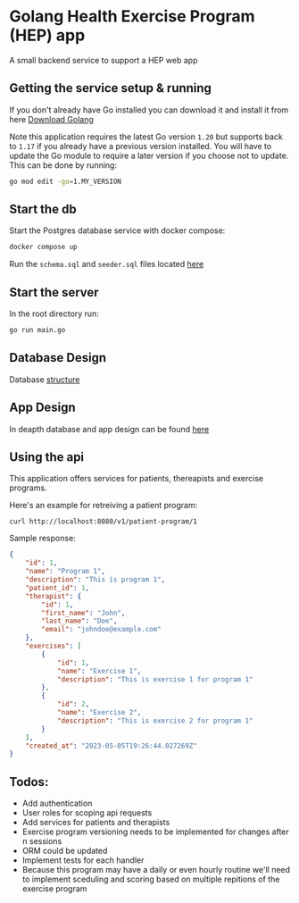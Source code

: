 # Golang Health Exercise Program (HEP) app
A small backend service to support a HEP web app

## Getting the service setup & running
If you don't already have Go installed you can download it and install it from here [Download Golang](https://go.dev/doc/install)

Note this application requires the latest Go version `1.20` but supports back to `1.17` if you already have a previous version
installed.  You will have to update the Go module to require a later version if you choose not to update.  This can be done by 
running: 
```sh
go mod edit -go=1.MY_VERSION
```
## Start the db
Start the Postgres database service with docker compose:
```sh
docker compose up
```
Run the `schema.sql` and `seeder.sql` files located [here](dao/)

## Start the server
In the root directory run:
```sh
go run main.go
```

## Database Design
Database [structure](docs/database/med_bridge_db.png)

## App Design
In deapth database and app design can be found [here](https://miro.com/app/board/uXjVML3AcEE=/?share_link_id=886445894903)

## Using the api
This application offers services for patients, thereapists and exercise programs.

Here's an example for retreiving a patient program:
```
curl http://localhost:8080/v1/patient-program/1
```

Sample response:
```json
{
    "id": 1,
    "name": "Program 1",
    "description": "This is program 1",
    "patient_id": 1,
    "therapist": {
        "id": 1,
        "first_name": "John",
        "last_name": "Doe",
        "email": "johndoe@example.com"
    },
    "exercises": [
        {
            "id": 1,
            "name": "Exercise 1",
            "description": "This is exercise 1 for program 1"
        },
        {
            "id": 2,
            "name": "Exercise 2",
            "description": "This is exercise 2 for program 1"
        }
    ],
    "created_at": "2023-05-05T19:26:44.027269Z"
}
```

## Todos:
- Add authentication
- User roles for scoping api requests
- Add services for patients and therapists
- Exercise program versioning needs to be implemented for changes after n sessions
- ORM could be updated
- Implement tests for each handler
- Because this program may have a daily or even hourly routine we'll need to implement sceduling and scoring 
based on multiple repitions of the exercise program

